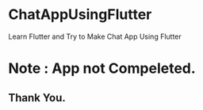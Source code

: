 # ChatAppUsingFlutter
Learn Flutter and Try to Make Chat App Using Flutter 

# Note : App not Compeleted.
## Thank You.
